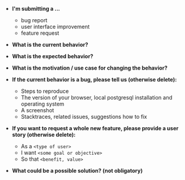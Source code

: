 
* **I'm submitting a ...**
  * bug report
  * user interface improvement
  * feature request


* **What is the current behavior?**
* **What is the expected behavior?**
* **What is the motivation / use case for changing the behavior?**

* **If the current behavior is a bug, please tell us (otherwise delete):**
  * Steps to reproduce
  * The version of your browser, local postgresql installation and operating system
  * A screenshot
  * Stacktraces, related issues, suggestions how to fix
 
* **If you want to request a whole new feature, please provide a user story (otherwise delete):**
  * As a `<type of user>`
  * I want `<some goal or objective>`
  * So that `<benefit, value>`

* **What could be a possible solution? (not obligatory)**
